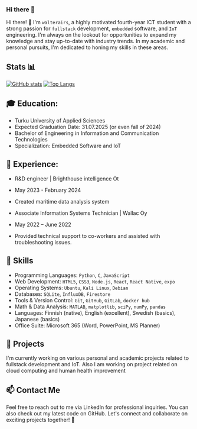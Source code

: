 ### Hi there 👋

Hi there! 👋 I'm `walterairs`, a highly motivated fourth-year ICT student with a strong passion for `fullstack` development, `embedded` software, and `IoT` engineering. I'm always on the lookout for opportunities to expand my knowledge and stay up-to-date with industry trends. In my academic and personal pursuits, I'm dedicated to honing my skills in these areas.

## Stats 📊

[![GitHub stats](https://github-readme-stats-xi-three-92.vercel.app/api?username=walterairs)](https://github.com/anuraghazra/github-readme-stats)
[![Top Langs](https://github-readme-stats-xi-three-92.vercel.app/api/top-langs/?username=walterairs)](https://github.com/anuraghazra/github-readme-stats)


## 🎓 Education:
- Turku University of Applied Sciences
- Expected Graduation Date: 31.07.2025 (or even fall of 2024)
- Bachelor of Engineering in Information and Communication Technologies
- Specialization: Embedded Software and IoT

## 💼 Experience:
- R&D engineer | Brighthouse intelligence Ot
- May 2023 - February 2024
- Created maritime data analysis system

- Associate Information Systems Technician | Wallac Oy
- May 2022 – June 2022
- Provided technical support to co-workers and assisted with troubleshooting issues.

## 🔧 Skills
- Programming Languages: `Python`, `C`, `JavaScript`
- Web Development: `HTML5`, `CSS3`, `Node.js`, `React`, `React Native`, `expo`
- Operating Systems: `Ubuntu`, `Kali Linux`, `Debian`
- Databases: `SQLite`, `InfluxDB`, `Firestore`
- Tools & Version Control: `Git`, `GitHub`, `GitLab`, `docker hub`
- Math & Data Analysis: `MATLAB`, `matplotlib`, `sciPy`, `numPy`, `pandas`
- Languages: Finnish (native), English (excellent), Swedish (basics), Japanese (basics)
- Office Suite: Microsoft 365 (Word, PowerPoint, MS Planner)

## 🌟 Projects
I'm currently working on various personal and academic projects related to fullstack development and IoT. Also I am working
on project related on cloud computing and human health improvement

## 📫 Contact Me
Feel free to reach out to me via LinkedIn for professional inquiries.
You can also check out my latest code on GitHub.
Let's connect and collaborate on exciting projects together! 🚀
